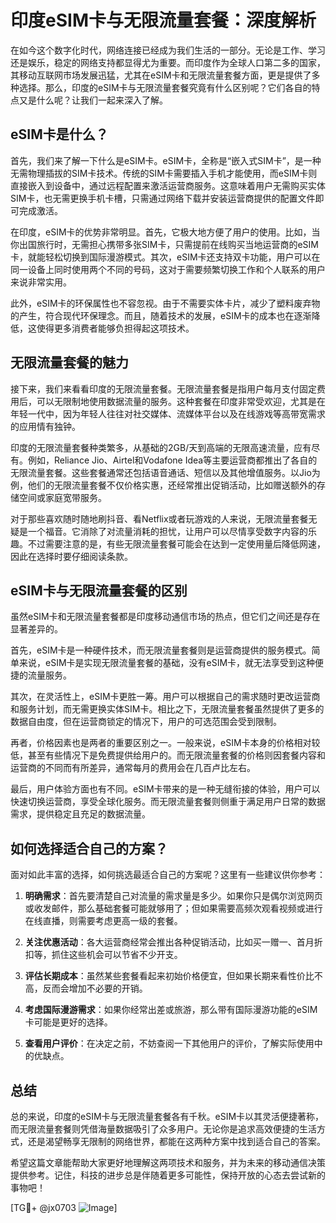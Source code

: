 # 印度eSIM卡与无限流量套餐：深度解析

在如今这个数字化时代，网络连接已经成为我们生活的一部分。无论是工作、学习还是娱乐，稳定的网络支持都显得尤为重要。而印度作为全球人口第二多的国家，其移动互联网市场发展迅猛，尤其在eSIM卡和无限流量套餐方面，更是提供了多种选择。那么，印度的eSIM卡与无限流量套餐究竟有什么区别呢？它们各自的特点又是什么呢？让我们一起来深入了解。

## eSIM卡是什么？

首先，我们来了解一下什么是eSIM卡。eSIM卡，全称是“嵌入式SIM卡”，是一种无需物理插拔的SIM卡技术。传统的SIM卡需要插入手机才能使用，而eSIM卡则直接嵌入到设备中，通过远程配置来激活运营商服务。这意味着用户无需购买实体SIM卡，也无需更换手机卡槽，只需通过网络下载并安装运营商提供的配置文件即可完成激活。

在印度，eSIM卡的优势非常明显。首先，它极大地方便了用户的使用。比如，当你出国旅行时，无需担心携带多张SIM卡，只需提前在线购买当地运营商的eSIM卡，就能轻松切换到国际漫游模式。其次，eSIM卡还支持双卡功能，用户可以在同一设备上同时使用两个不同的号码，这对于需要频繁切换工作和个人联系的用户来说非常实用。

此外，eSIM卡的环保属性也不容忽视。由于不需要实体卡片，减少了塑料废弃物的产生，符合现代环保理念。而且，随着技术的发展，eSIM卡的成本也在逐渐降低，这使得更多消费者能够负担得起这项技术。

## 无限流量套餐的魅力

接下来，我们来看看印度的无限流量套餐。无限流量套餐是指用户每月支付固定费用后，可以无限制地使用数据流量的服务。这种套餐在印度非常受欢迎，尤其是在年轻一代中，因为年轻人往往对社交媒体、流媒体平台以及在线游戏等高带宽需求的应用情有独钟。

印度的无限流量套餐种类繁多，从基础的2GB/天到高端的无限高速流量，应有尽有。例如，Reliance Jio、Airtel和Vodafone Idea等主要运营商都推出了各自的无限流量套餐。这些套餐通常还包括语音通话、短信以及其他增值服务。以Jio为例，他们的无限流量套餐不仅价格实惠，还经常推出促销活动，比如赠送额外的存储空间或家庭宽带服务。

对于那些喜欢随时随地刷抖音、看Netflix或者玩游戏的人来说，无限流量套餐无疑是一个福音。它消除了对流量消耗的担忧，让用户可以尽情享受数字内容的乐趣。不过需要注意的是，有些无限流量套餐可能会在达到一定使用量后降低网速，因此在选择时要仔细阅读条款。

## eSIM卡与无限流量套餐的区别

虽然eSIM卡和无限流量套餐都是印度移动通信市场的热点，但它们之间还是存在显著差异的。

首先，eSIM卡是一种硬件技术，而无限流量套餐则是运营商提供的服务模式。简单来说，eSIM卡是实现无限流量套餐的基础，没有eSIM卡，就无法享受到这种便捷的流量服务。

其次，在灵活性上，eSIM卡更胜一筹。用户可以根据自己的需求随时更改运营商和服务计划，而无需更换实体SIM卡。相比之下，无限流量套餐虽然提供了更多的数据自由度，但在运营商锁定的情况下，用户的可选范围会受到限制。

再者，价格因素也是两者的重要区别之一。一般来说，eSIM卡本身的价格相对较低，甚至有些情况下是免费提供给用户的。而无限流量套餐的价格则因套餐内容和运营商的不同而有所差异，通常每月的费用会在几百卢比左右。

最后，用户体验方面也有不同。eSIM卡带来的是一种无缝衔接的体验，用户可以快速切换运营商，享受全球化服务。而无限流量套餐则侧重于满足用户日常的数据需求，提供稳定且充足的数据流量。

## 如何选择适合自己的方案？

面对如此丰富的选择，如何挑选最适合自己的方案呢？这里有一些建议供你参考：

1. **明确需求**：首先要清楚自己对流量的需求量是多少。如果你只是偶尔浏览网页或收发邮件，那么基础套餐可能就够用了；但如果需要高频次观看视频或进行在线直播，则需要考虑更高一级的套餐。

2. **关注优惠活动**：各大运营商经常会推出各种促销活动，比如买一赠一、首月折扣等，抓住这些机会可以节省不少开支。

3. **评估长期成本**：虽然某些套餐看起来初始价格便宜，但如果长期来看性价比不高，反而会增加不必要的开销。

4. **考虑国际漫游需求**：如果你经常出差或旅游，那么带有国际漫游功能的eSIM卡可能是更好的选择。

5. **查看用户评价**：在决定之前，不妨查阅一下其他用户的评价，了解实际使用中的优缺点。

## 总结

总的来说，印度的eSIM卡与无限流量套餐各有千秋。eSIM卡以其灵活便捷著称，而无限流量套餐则凭借海量数据吸引了众多用户。无论你是追求高效便捷的生活方式，还是渴望畅享无限制的网络世界，都能在这两种方案中找到适合自己的答案。

希望这篇文章能帮助大家更好地理解这两项技术和服务，并为未来的移动通信决策提供参考。记住，科技的进步总是伴随着更多可能性，保持开放的心态去尝试新的事物吧！

[TG💪+ @jx0703 ![Image](https://github.com/user-attachments/assets/dbca1d08-cadb-493c-b0ec-ad6f7a83f270)]